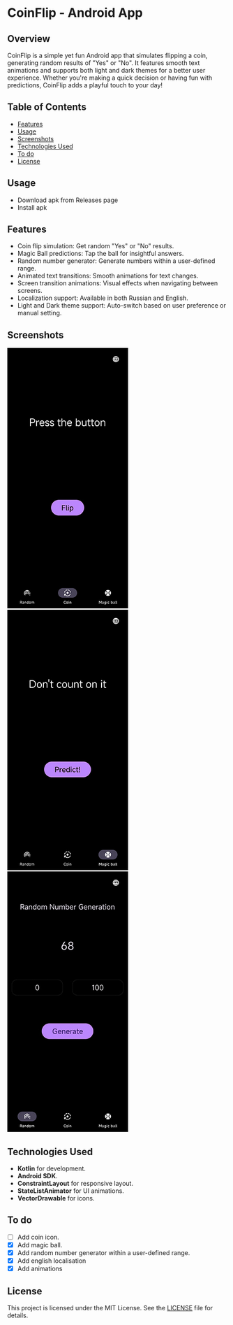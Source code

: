 # CoinFlip - Android App
## Overview
CoinFlip is a simple yet fun Android app that simulates flipping a coin, generating random results of "Yes" or "No". It features smooth text animations and supports both light and dark themes for a better user experience. Whether you're making a quick decision or having fun with predictions, CoinFlip adds a playful touch to your day!
## Table of Contents
- [Features](#features)
- [Usage](#usage)
- [Screenshots](#Screenshots)
- [Technologies Used](#TechnologiesUsed)
- [To do](#to-do)
- [License](#license)

## Usage
- Download apk from Releases page
- Install apk

## Features

- Coin flip simulation: Get random "Yes" or "No" results.
- Magic Ball predictions: Tap the ball for insightful answers.
- Random number generator: Generate numbers within a user-defined range.
- Animated text transitions: Smooth animations for text changes.
- Screen transition animations: Visual effects when navigating between screens.
- Localization support: Available in both Russian and English.
- Light and Dark theme support: Auto-switch based on user preference or manual setting.

## Screenshots
![Ui](/ScreenShots/Ui-1.jpg)
![Magic Ball](/ScreenShots/UI-2.jpg)
![Random Number](/ScreenShots/UI-3.jpg)

## Technologies Used

- **Kotlin** for development.
- **Android SDK**.
- **ConstraintLayout** for responsive layout.
- **StateListAnimator** for UI animations.
- **VectorDrawable** for icons.

## To do

- [ ] Add coin icon.
- [x] Add magic ball.
- [x] Add random number generator within a user-defined range.
- [x] Add english localisation
- [x] Add animations

## License

This project is licensed under the MIT License. See the [LICENSE](LICENSE) file for details.

